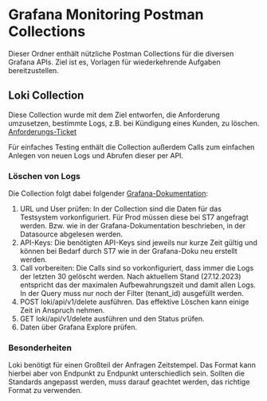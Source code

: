 # Grafana Monitoring Postman Collections

Dieser Ordner enthält nützliche Postman Collections für die diversen Grafana APIs. Ziel ist es, Vorlagen für wiederkehrende Aufgaben bereitzustellen.

## Loki Collection

Diese Collection wurde mit dem Ziel entworfen, die Anforderung umzusetzen, bestimmte Logs, z.B. bei Kündigung eines Kunden, zu löschen. [Anforderungs-Ticket](https://cmiag.myjetbrains.com/youtrack/issue/AZ-432)

Für einfaches Testing enthält die Collection außerdem Calls zum einfachen Anlegen von neuen Logs und Abrufen dieser per API.

### Löschen von Logs

Die Collection folgt dabei folgender [Grafana-Dokumentation](https://grafana.com/docs/grafana-cloud/send-data/logs/delete-log-lines/):

1. URL und User prüfen: In der Collection sind die Daten für das Testsystem vorkonfiguriert. Für Prod müssen diese bei ST7 angefragt werden. Bzw. wie in der Grafana-Dokumentation beschrieben, in der Datasource abgelesen werden.
2. API-Keys: Die benötigten API-Keys sind jeweils nur kurze Zeit gültig und können bei Bedarf durch ST7 wie in der Grafana-Doku neu erstellt werden.
3. Call vorbereiten: Die Calls sind so vorkonfiguriert, dass immer die Logs der letzten 30 gelöscht werden. Nach aktuellem Stand (27.12.2023) entspricht das der maximalen Aufbewahrungszeit und damit allen Logs. In der Query muss nur noch der Filter (tenant_id) ausgefüllt werden.
4. POST loki/api/v1/delete ausführen. Das effektive Löschen kann einige Zeit in Anspruch nehmen.
5. GET loki/api/v1/delete ausführen und den Status prüfen.
6. Daten über Grafana Explore prüfen.

### Besonderheiten

Loki benötigt für einen Großteil der Anfragen Zeitstempel. Das Format kann hierbei aber von Endpunkt zu Endpunkt unterschiedlich sein. Sollten die Standards angepasst werden, muss darauf geachtet werden, das richtige Format zu verwenden.
